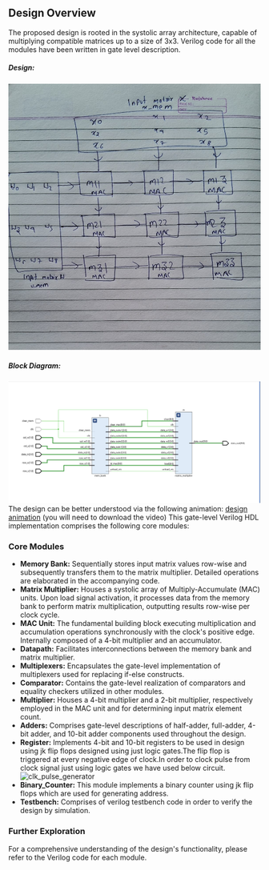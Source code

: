 ## Design Overview

The proposed design is rooted in the systolic array architecture, capable of multiplying compatible matrices up to a size of 3x3. Verilog code for all the modules have been written in gate level description.

##### Design:


![Systolic_Array_Design_Image](https://github.com/HIMESH-J/MATRIX_MULTIPLICATION_ACCELERATOR_IITISOC/blob/main/Design_Diagrams/Systolic_Array.jpg)
##### Block Diagram:

![Final_Design_Block_Diagram](https://github.com/HIMESH-J/MATRIX_MULTIPLICATION_ACCELERATOR_IITISOC/blob/main/Design_Diagrams/FINAL_DESIGN.png)
The design can be better understood via the following animation:
[design animation](https://github.com/HIMESH-J/MATRIX_MULTIPLICATION_ACCELERATOR_IITISOC/blob/main/Design_Diagrams/designanimatn.mp4)
(you will need to download the video)
This gate-level Verilog HDL implementation comprises the following core modules:

### Core Modules

* **Memory Bank:** Sequentially stores input matrix values row-wise and subsequently transfers them to the matrix multiplier. Detailed operations are elaborated in the accompanying code.
* **Matrix Multiplier:** Houses a systolic array of Multiply-Accumulate (MAC) units. Upon load signal activation, it processes data from the memory bank to perform matrix multiplication, outputting results row-wise per clock cycle.
* **MAC Unit:** The fundamental building block executing multiplication and accumulation operations synchronously with the clock's positive edge. Internally composed of a 4-bit multiplier and an accumulator.
* **Datapath:** Facilitates interconnections between the memory bank and matrix multiplier.
* **Multiplexers:** Encapsulates the gate-level implementation of multiplexers used for replacing if-else constructs.
* **Comparator:** Contains the gate-level realization of comparators and equality checkers utilized in other modules.
* **Multiplier:** Houses a 4-bit multiplier and a 2-bit multiplier, respectively employed in the MAC unit and for determining input matrix element count.
* **Adders:** Comprises gate-level descriptions of half-adder, full-adder, 4-bit adder, and 10-bit adder components used throughout the design.
* **Register:** Implements 4-bit and 10-bit registers to be used in design using jk flip flops designed  using just logic gates.The flip flop is triggered at every negative edge of                   clock.In order to clock pulse from clock signal just using logic gates we have used below circuit.
  ![clk_pulse_generator](https://github.com/user-attachments/assets/21da3fec-2ad6-477f-9ffa-e0fa6c36376b)
* **Binary_Counter:** This module implements a binary counter using jk flip flops which are used for generating address.
* **Testbench:** Comprises of verilog testbench code in order to verify the design by simulation. 

### Further Exploration

For a comprehensive understanding of the design's functionality, please refer to the Verilog code for each module. 
